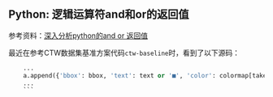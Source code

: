 ## Python: 逻辑运算符and和or的返回值

参考资料：[深入分析python的and or 返回值](https://www.jianshu.com/p/d4059a76a7a3)

最近在参考CTW数据集基准方案代码`ctw-baseline`时，看到了以下源码：

```python
    ...
    a.append({'bbox': bbox, 'text': text or '■', 'color': colormap[taken]})
    ...
    ```



